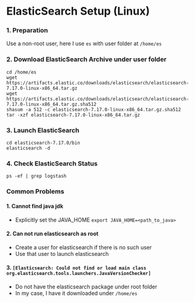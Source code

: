 # ElasticSearch Setup (Linux)

### 1. Preparation

Use a non-root user, here I use `es` with user folder at `/home/es`

### 2. Download ElasticSearch Archive under user folder
```
cd /home/es
wget https://artifacts.elastic.co/downloads/elasticsearch/elasticsearch-7.17.0-linux-x86_64.tar.gz
wget https://artifacts.elastic.co/downloads/elasticsearch/elasticsearch-7.17.0-linux-x86_64.tar.gz.sha512
shasum -a 512 -c elasticsearch-7.17.0-linux-x86_64.tar.gz.sha512 
tar -xzf elasticsearch-7.17.0-linux-x86_64.tar.gz
```

### 3. Launch ElasticSearch
```
cd elasticsearch-7.17.0/bin
elasticsearch -d
```

### 4. Check ElasticSearch Status
```
ps -ef | grep logstash
```

### Common Problems

#### 1. Cannot find java jdk
- Explicitly set the JAVA_HOME `export JAVA_HOME=<path_to_java>`

#### 2. Can not run elasticsearch as root
- Create a user for elasticsearch if there is no such user
- Use that user to launch elasticsearch

#### 3. `[Elasticsearch: Could not find or load main class org.elasticsearch.tools.launchers.JavaVersionChecker]`
- Do not have the elasticsearch package under root folder
- In my case, I have it downloaded under `/home/es`
